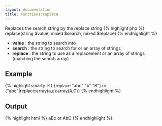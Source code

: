 ```yaml
---
layout: documentation
title: Functions:replace
---
```


Replaces the search string by the replace string
{% highlight php %}
replace(string $value, mixed $search, mixed $replace)
{% endhighlight %}

* **value** : the string to search into
* **search** : the string to search for or an array of strings
* **replace** : the string to use as a replacement or an array of strings (matching the search array)

## Example
{% highlight smarty %}
{replace "abc" "b" "B"} or {"abc"|replace:array(a,c):array(A,C)}
{% endhighlight %}

## Output
{% highlight html %}
aBc or AbC
{% endhighlight %}